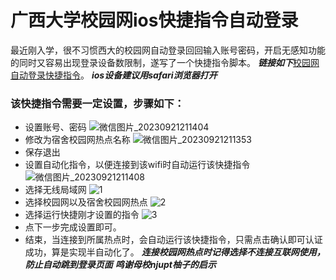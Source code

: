 # 广西大学校园网ios快捷指令自动登录
最近刚入学，很不习惯西大的校园网自动登录回回输入账号密码，开启无感知功能的同时又容易出现登录设备数限制，遂写了一个快捷指令脚本。
***链接如下***[校园网自动登录快捷指令](https://www.icloud.com/shortcuts/2e63ecaf165c4ba994c071d06ca96171)。
***ios设备建议用safari浏览器打开***
### 该快捷指令需要一定设置，步骤如下：
- 设置账号、密码
![微信图片_20230921211404](https://github.com/gumbp/GXU-Campus-Network-autologin/assets/57428207/1205bbca-4c4d-4638-bef7-bad7c5e24d32)
- 修改为宿舍校园网热点名称
![微信图片_20230921211353](https://github.com/gumbp/GXU-Campus-Network-autologin/assets/57428207/b87f96bc-d6f4-4293-817a-9da856b182ca)
- 保存退出
- 设置自动化指令，以便连接到该wifi时自动运行该快捷指令
![微信图片_20230921211408](https://github.com/gumbp/GXU-Campus-Network-autologin/assets/57428207/85040a86-6947-4a56-9a11-f5f3e9d4f469)
- 选择无线局域网
![1](https://github.com/gumbp/GXU-Campus-Network-autologin/assets/57428207/2c047108-04c0-4372-88f4-eef5270f983e)
- 选择校园网以及宿舍校园网热点
![2](https://github.com/gumbp/GXU-Campus-Network-autologin/assets/57428207/eb39396d-9c68-4a29-aaa7-35f57ab15f23)
- 选择运行快捷刚才设置的指令
![3](https://github.com/gumbp/GXU-Campus-Network-autologin/assets/57428207/98c0b7b7-216d-4a30-a3ee-3060405003e3)
- 点下一步完成设置即可。
- 结束，当连接到所属热点时，会自动运行该快捷指令，只需点击确认即可认证成功，算是实现半自动化了。
***连接校园网热点时记得选择不连接互联网使用，防止自动跳到登录页面***
***鸣谢母校njupt柚子的启示***
  
